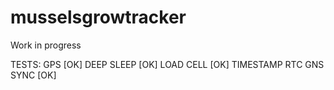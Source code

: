 # musselsgrowtracker

Work in progress

TESTS:
    GPS [OK]
    DEEP SLEEP [OK]
    LOAD CELL [OK]
    TIMESTAMP RTC GNS SYNC [OK]
